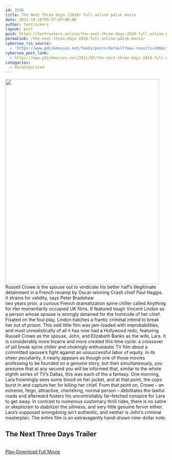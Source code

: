 ```yaml
---
id: 3330
title: The Next Three Days (2010) full online pdisk movie
date: 2021-10-16T05:57:07+00:00
author: tentrockers
layout: post
guid: https://tentrockers.online/the-next-three-days-2010-full-online-pdisk-movie/
permalink: /the-next-three-days-2010-full-online-pdisk-movie/
cyberseo_rss_source:
  - 'https://www.pdiskmovies.net/feeds/posts/default?max-results=100&start-index=1101'
cyberseo_post_link:
  - https://www.pdiskmovies.net/2021/07/the-next-three-days-2010-full-online.html
categories:
  - Uncategorized
---
```

<div class="separator">
  <a href="https://1.bp.blogspot.com/-3Vo3h-q4fiU/YP7rNP4LPzI/AAAAAAAAZzQ/--kpNVQUjPQfuTHB01CKilyhIoQ8vlnagCLcBGAsYHQ/s2048/The%2BNext%2BThree%2BDays%2B%25282010%2529%2Bfull%2Bonline%2Bpdisk%2Bmovie.jpg"><img loading="lazy" border="0" data-original-height="2048" data-original-width="1536" height="640" src="https://1.bp.blogspot.com/-3Vo3h-q4fiU/YP7rNP4LPzI/AAAAAAAAZzQ/--kpNVQUjPQfuTHB01CKilyhIoQ8vlnagCLcBGAsYHQ/w480-h640/The%2BNext%2BThree%2BDays%2B%25282010%2529%2Bfull%2Bonline%2Bpdisk%2Bmovie.jpg" width="480" /></a>
</div>



<div>
  <div>
    <span>Russell Crowe is the spouse out to vindicate his better half&#8217;s illegitimate detainment in a French revamp by Oscar-winning Crash chief Paul Haggis. It strains for validity, says Peter Bradshaw&nbsp;</span>
  </div>
  
  <div>
    <span>two years prior, a curious French dramatization spine chiller called Anything for Her momentarily occupied UK films. It featured tough Vincent Lindon as a person whose spouse is wrongly detained for the homicide of her chief. Fixated on the foul play, Lindon hatches a frantic criminal intend to break her out of prison. This odd little film was jam-loaded with improbabilities, and most unrealistically of all it has now had a Hollywood redo, featuring Russell Crowe as the spouse, John, and Elizabeth Banks as the wife, Lara. It is considerably more bizarre and more created this time cycle: a crossover of jail break spine chiller and chokingly enthusiastic TV film about a committed spouse&#8217;s fight against an unsuccessful labor of equity. In its sheer peculiarity, it nearly appears as though one of those movies professing to be founded on a genuine story, but then simultaneously, you presume that at any second you will be informed that, similar to the whole eighth series of TV&#8217;s Dallas, this was each of the a fantasy. One morning, Lara frowningly sees some blood on her jacket, and at that point, the cops burst in and capture her for killing her chief. From that point on, Crowe – an extreme, feign, attractive, cherishing, normal person – debilitates the lawful roads and afterward fosters his uncontrollably far-fetched conspire for Lara to get away. In contrast to numerous customary thrill rides, there is no satire or skepticism to stabilizer the silliness, and very little genuine fervor either. Lara&#8217;s supposed wrongdoing isn&#8217;t authentic, and neither is John&#8217;s criminal masterplan. The entire film is an extravagantly hand-drawn nine-dollar note.</span>
  </div>
</div>

## <span>The Next Three Days Trailer</span>

  
<a href="https://www.pdisk.net/share-video?videoid=nv2had0021nw" onclick="window.open('https://www.pdisk.net/share-video?videoid=nv2had0021nw'); return false;" target="popup" rel="noopener"><br /> Play-Download Full Movie<br /> </a>